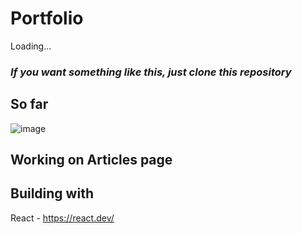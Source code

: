 # Portfolio
Loading...

### _If you want something like this, just clone this repository_

## So far

![image](https://github.com/antoniorws/portfolio/assets/18173049/565fbc74-a2bf-4cbf-a68c-f70a531274f7)

## Working on Articles page

## Building with
React - https://react.dev/
